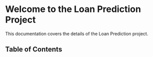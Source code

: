 # Welcome to the Loan Prediction Project

This documentation covers the details of the Loan Prediction project.

## Table of Contents
